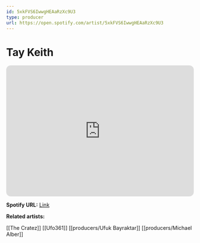 ```yaml
---
id: 5xkFVS6IwwgHEAaRzXc9U3
type: producer
url: https://open.spotify.com/artist/5xkFVS6IwwgHEAaRzXc9U3
---
```

# Tay Keith

<iframe style="border-radius:12px" src="https://open.spotify.com/embed/artist/5xkFVS6IwwgHEAaRzXc9U3" width="100%" height="352" frameBorder="0" allowfullscreen="" allow="autoplay; clipboard-write; encrypted-media; fullscreen; picture-in-picture" loading="lazy"></iframe>

**Spotify URL:** [Link](https://open.spotify.com/artist/5xkFVS6IwwgHEAaRzXc9U3)

**Related artists:**

[[The Cratez]]
[[Ufo361]]
[[producers/Ufuk Bayraktar]]
[[producers/Michael Alber]]
